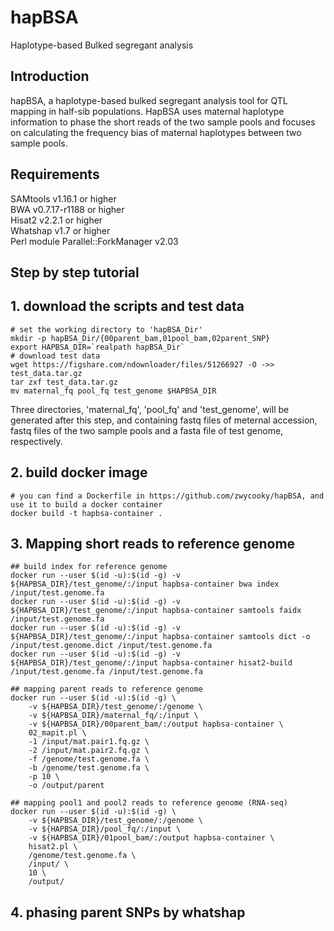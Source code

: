 # hapBSA
Haplotype-based Bulked segregant analysis

## Introduction
hapBSA, a haplotype-based bulked segregant analysis tool for QTL mapping in half-sib populations. HapBSA uses maternal haplotype information to phase the short reads of the two sample pools and focuses on calculating the frequency bias of maternal haplotypes between two sample pools.
## Requirements
SAMtools v1.16.1 or higher  
BWA v0.7.17-r1188 or higher  
Hisat2 v2.2.1 or higher  
Whatshap v1.7 or higher  
Perl module Parallel::ForkManager v2.03  

## Step by step tutorial
## 1. download the scripts and test data
```
# set the working directory to 'hapBSA_Dir'
mkdir -p hapBSA_Dir/{00parent_bam,01pool_bam,02parent_SNP}
export HAPBSA_DIR=`realpath hapBSA_Dir`
# download test data
wget https://figshare.com/ndownloader/files/51266927 -O ->> test_data.tar.gz
tar zxf test_data.tar.gz
mv maternal_fq pool_fq test_genome $HAPBSA_DIR
```
Three directories, 'maternal_fq', 'pool_fq' and 'test_genome', will be generated after this step, and containing fastq files of meternal accession, fastq files of the two sample pools and a fasta file of test genome, respectively.

## 2. build docker image
```
# you can find a Dockerfile in https://github.com/zwycooky/hapBSA, and use it to build a docker container
docker build -t hapbsa-container .
```

## 3. Mapping short reads to reference genome
```
## build index for reference genome
docker run --user $(id -u):$(id -g) -v ${HAPBSA_DIR}/test_genome/:/input hapbsa-container bwa index /input/test.genome.fa
docker run --user $(id -u):$(id -g) -v ${HAPBSA_DIR}/test_genome/:/input hapbsa-container samtools faidx /input/test.genome.fa
docker run --user $(id -u):$(id -g) -v ${HAPBSA_DIR}/test_genome/:/input hapbsa-container samtools dict -o /input/test.genome.dict /input/test.genome.fa
docker run --user $(id -u):$(id -g) -v ${HAPBSA_DIR}/test_genome/:/input hapbsa-container hisat2-build /input/test.genome.fa /input/test.genome.fa

## mapping parent reads to reference genome
docker run --user $(id -u):$(id -g) \
	-v ${HAPBSA_DIR}/test_genome/:/genome \
	-v ${HAPBSA_DIR}/maternal_fq/:/input \
	-v ${HAPBSA_DIR}/00parent_bam/:/output hapbsa-container \
	02_mapit.pl \
	-1 /input/mat.pair1.fq.gz \
	-2 /input/mat.pair2.fq.gz \
	-f /genome/test.genome.fa \
	-b /genome/test.genome.fa \
	-p 10 \
	-o /output/parent
	
## mapping pool1 and pool2 reads to reference genome (RNA-seq)
docker run --user $(id -u):$(id -g) \
	-v ${HAPBSA_DIR}/test_genome/:/genome \
	-v ${HAPBSA_DIR}/pool_fq/:/input \
	-v ${HAPBSA_DIR}/01pool_bam/:/output hapbsa-container \
	hisat2.pl \
	/genome/test.genome.fa \
	/input/ \
	10 \
	/output/
```

## 4. phasing parent SNPs by whatshap
```

```